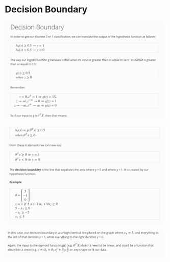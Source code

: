 # Decision Boundary

![](3-DecisionBoundary-1.png)

![](3-DecisionBoundary-2.png)

![](3-DecisionBoundary-3.png)
